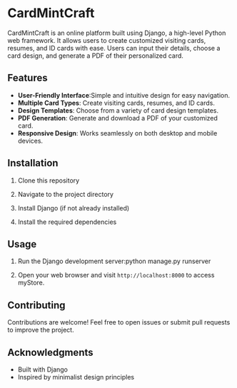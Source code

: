 # CardMintCraft

CardMintCraft is an online platform built using Django, a high-level Python web framework. It allows users to create customized visiting cards, resumes, and ID cards with ease. Users can input their details, choose a card design, and generate a PDF of their personalized card.

## Features

- **User-Friendly Interface**:Simple and intuitive design for easy navigation.
- **Multiple Card Types**: Create visiting cards, resumes, and ID cards.
- **Design Templates**: Choose from a variety of card design templates.
- **PDF Generation**: Generate and download a PDF of your customized card.
- **Responsive Design**: Works seamlessly on both desktop and mobile devices.

## Installation

1. Clone this repository

2. Navigate to the project directory

3. Install Django (if not already installed)

4. Install the required dependencies

## Usage

1. Run the Django development server:python manage.py runserver

2. Open your web browser and visit `http://localhost:8000` to access myStore.

## Contributing

Contributions are welcome! Feel free to open issues or submit pull requests to improve the project.

## Acknowledgments

- Built with Django
- Inspired by minimalist design principles

